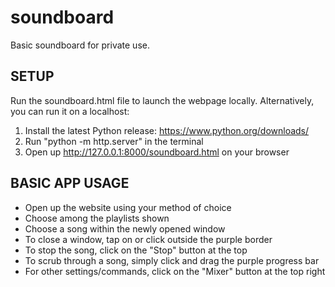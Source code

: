 # soundboard
Basic soundboard for private use.

## SETUP
Run the soundboard.html file to launch the webpage locally.
Alternatively, you can run it on a localhost:

1) Install the latest Python release: https://www.python.org/downloads/
2) Run "python -m http.server" in the terminal
3) Open up http://127.0.0.1:8000/soundboard.html on your browser

## BASIC APP USAGE

- Open up the website using your method of choice
- Choose among the playlists shown
- Choose a song within the newly opened window
- To close a window, tap on or click outside the purple border
- To stop the song, click on the "Stop" button at the top
- To scrub through a song, simply click and drag the purple progress bar
- For other settings/commands, click on the "Mixer" button at the top right